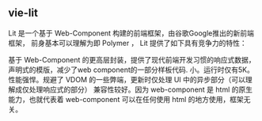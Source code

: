 ## vie-lit

Lit 是一个基于 Web-Component 构建的前端框架，由谷歌Google推出的新前端框架， 前身基本可以理解为即 Polymer ， Lit 提供了如下具有竞争力的特性：

基于 Web-Component 的更高层封装，提供了现代前端开发习惯的响应式数据，声明式的模版，减少了web component的一部分样板代码.
小。运行时仅有5K。
性能强悍。规避了 VDOM 的一些弊端，更新时仅处理 UI 中的异步部分（可以理解成仅处理响应式的部分）
兼容性较好。因为 web-component 是 html 的原生能力，也就代表着 web-component 可以在任何使用 html 的地方使用，框架无关。
